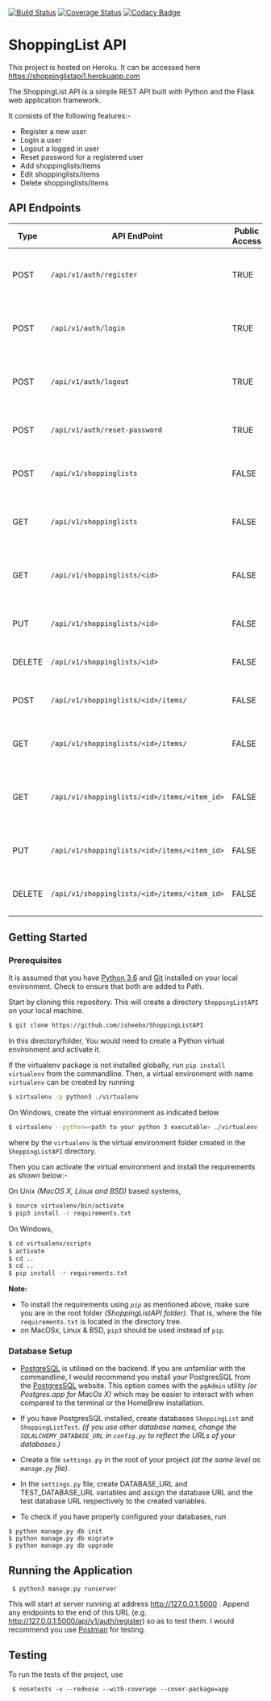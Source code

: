 [![Build Status](https://travis-ci.org/isheebo/ShoppingListAPI.svg?branch=master)](https://travis-ci.org/isheebo/ShoppingListAPI)
[![Coverage Status](https://coveralls.io/repos/github/isheebo/ShoppingListAPI/badge.svg?branch=master)](https://coveralls.io/github/isheebo/ShoppingListAPI?branch=master)
[![Codacy Badge](https://api.codacy.com/project/badge/Grade/a6c6f4fde53b4be18654832b16905249)](https://www.codacy.com/app/isheebo/ShoppingListAPI?utm_source=github.com&utm_medium=referral&utm_content=isheebo/ShoppingListAPI&utm_campaign=Badge_Grade)

# ShoppingList API

This project is hosted on Heroku. It can be accessed here
https://shoppinglistapi1.herokuapp.com

The ShoppingList API is a simple REST API built with Python and the Flask web
application framework.

It consists of the following features:-

* Register a new user
* Login a user
* Logout a logged in user
* Reset password for a registered user
* Add shoppinglists/items
* Edit shoppinglists/items
* Delete shoppinglists/items

## API Endpoints

| Type   | API EndPoint                                 | Public Access | Usage                                                                      |
| ------ | -------------------------------------------- | ------------- | -------------------------------------------------------------------------- |
| POST   | `/api/v1/auth/register`                      | TRUE          | Register a new user: requires an email and a password                      |
| POST   | `/api/v1/auth/login`                         | TRUE          | Log in a registered user using their email and password                    |
| POST   | `/api/v1/auth/logout`                        | TRUE          | Use a generated authentication token to logout a user                      |
| POST   | `/api/v1/auth/reset-password`                | TRUE          | Change the password for a registered user                                  |
| POST   | `/api/v1/shoppinglists`                      | FALSE         | Add a shopping list to a logged in user account                            |
| GET    | `/api/v1/shoppinglists`                      | FALSE         | View all shopping lists associated with a user account                     |
| GET    | `/api/v1/shoppinglists/<id>`                 | FALSE         | View the details of a shopping list specified by \<id\>                    |
| PUT    | `/api/v1/shoppinglists/<id>`                 | FALSE         | Edit the attributes of a shopping list using its \<id\>                    |
| DELETE | `/api/v1/shoppinglists/<id>`                 | FALSE         | Deletes shopping list with \<id\>                                          |
| POST   | `/api/v1/shoppinglists/<id>/items/`          | FALSE         | Add item to the shopping list with that \<id\>                             |
| GET    | `/api/v1/shoppinglists/<id>/items/`          | FALSE         | View all items in the shopping list with that \<id\>                       |
| GET    | `/api/v1/shoppinglists/<id>/items/<item_id>` | FALSE         | View one item on a shoppinglist with its ID \<id\> and item ID \<item_id\> |  |
| PUT    | `/api/v1/shoppinglists/<id>/items/<item_id>` | FALSE         | Edit a shopping list item specified by \<item_id\>                         |
| DELETE | `/api/v1/shoppinglists/<id>/items/<item_id>` | FALSE         | Delete an item from the specified shopping list                            |

## Getting Started

### Prerequisites

It is assumed that you have [Python 3.6](https://www.python.org) and
[Git](https://git-scm.com) installed on your local environment. Check to ensure
that both are added to Path.

Start by cloning this repository. This will create a directory `ShoppingListAPI`
on your local machine.

```sh
$ git clone https://github.com/isheebo/ShoppingListAPI
```

In this directory/folder, You would need to create a Python virtual environment and activate it.

If the virtualenv package is not installed globally, run `pip install virtualenv` from the commandline. Then, a
virtual environment with name `virtualenv` can be created by running

```sh
$ virtualenv -p python3 ./virtualenv
```

On Windows, create the virtual environment as indicated below

```sh
$ virtualenv --python=<path to your python 3 executable> ./virtualenv
```

where by the `virtualenv` is the virtual environment folder created in the
`ShoppingListAPI` directory.

Then you can activate the virtual environment and install the requirements as shown below:-

On Unix _(MacOS X, Linux and BSD)_ based systems,

```sh
$ source virtualenv/bin/activate
$ pip3 install -r requirements.txt
```

On Windows,

```sh
$ cd virtualenv/scripts
$ activate
$ cd ..
$ cd ..
$ pip install -r requirements.txt
```

**Note:**

* To install the requirements using _`pip`_ as mentioned above, make sure
  you are in the root folder _(ShoppingListAPI folder)_. That is, where the file `requirements.txt` is located in
  the directory tree.
* on MacOSx, Linux & BSD, `pip3` should be used instead of `pip`.

### Database Setup

* [PostgreSQL](https://www.postgresql.org) is utilised on the backend. If you
  are unfamiliar with the commandline, I would recommend you install your
  PostgresSQL from the [PostgresSQL](https://www.postgresql.org/download/)
  website. This option comes with the `pgAdmin` utility _(or Postgres.app for MacOs X)_ which may be easier to
  interact with when compared to the terminal or the HomeBrew installation.

* If you have PostgresSQL installed, create databases `ShoppingList` and
  `ShoppingListTest`. _(if you use other database names, change the
  `SQLALCHEMY_DATABASE_URL` in `config.py` to reflect the URLs of your
  databases.)_

* Create a file `settings.py` in the root of your project _(at the same level as
  `manage.py` file)_.

* In the `settings.py` file, create DATABASE_URL and TEST_DATABASE_URL variables
  and assign the database URL and the test database URL respectively to the
  created variables.

* To check if you have properly configured your databases, run

```
$ python manage.py db init
$ python manage.py db migrate
$ python manage.py db upgrade
```

## Running the Application

```
 $ python3 manage.py runserver
```

This will start at server running at address http://127.0.0.1:5000 . Append any
endpoints to the end of this URL (e.g.
http://127.0.0.1:5000/api/v1/auth/register) so as to test them. I would
recommend you use [Postman](https://www.getpostman.com) for testing.

## Testing

To run the tests of the project, use

```
 $ nosetests -v --rednose --with-coverage --cover-package=app
```
